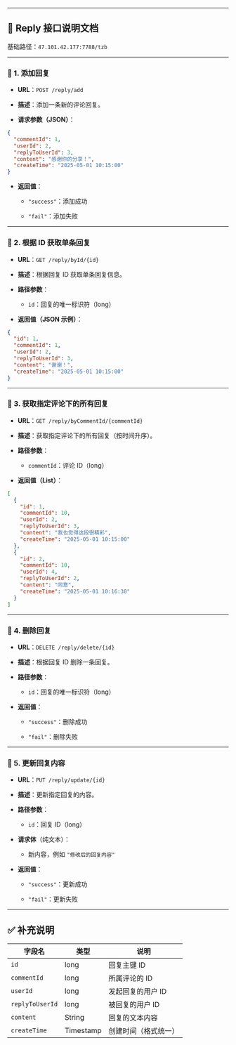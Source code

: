 
---

## 📘 Reply 接口说明文档

基础路径：`47.101.42.177:7788/tzb`

---

### 📌 1. 添加回复

- **URL**：`POST /reply/add`
    
- **描述**：添加一条新的评论回复。
    
- **请求参数（JSON）**：
    

```json
{
  "commentId": 1,
  "userId": 2,
  "replyToUserId": 3,
  "content": "感谢你的分享！",
  "createTime": "2025-05-01 10:15:00"
}
```

- **返回值**：
    
    - `"success"`：添加成功
        
    - `"fail"`：添加失败
        

---

### 📌 2. 根据 ID 获取单条回复

- **URL**：`GET /reply/byId/{id}`
    
- **描述**：根据回复 ID 获取单条回复信息。
    
- **路径参数**：
    
    - `id`：回复的唯一标识符（long）
        
- **返回值（JSON 示例）**：
    

```json
{
  "id": 1,
  "commentId": 1,
  "userId": 2,
  "replyToUserId": 3,
  "content": "谢谢！",
  "createTime": "2025-05-01 10:15:00"
}
```

---

### 📌 3. 获取指定评论下的所有回复

- **URL**：`GET /reply/byCommentId/{commentId}`
    
- **描述**：获取指定评论下的所有回复（按时间升序）。
    
- **路径参数**：
    
    - `commentId`：评论 ID（long）
        
- **返回值（List）**：
    

```json
[
  {
    "id": 1,
    "commentId": 10,
    "userId": 2,
    "replyToUserId": 3,
    "content": "我也觉得这段很精彩",
    "createTime": "2025-05-01 10:15:00"
  },
  {
    "id": 2,
    "commentId": 10,
    "userId": 4,
    "replyToUserId": 2,
    "content": "同意",
    "createTime": "2025-05-01 10:16:30"
  }
]
```

---

### 📌 4. 删除回复

- **URL**：`DELETE /reply/delete/{id}`
    
- **描述**：根据回复 ID 删除一条回复。
    
- **路径参数**：
    
    - `id`：回复的唯一标识符（long）
        
- **返回值**：
    
    - `"success"`：删除成功
        
    - `"fail"`：删除失败
        

---

### 📌 5. 更新回复内容

- **URL**：`PUT /reply/update/{id}`
    
- **描述**：更新指定回复的内容。
    
- **路径参数**：
    
    - `id`：回复 ID（long）
        
- **请求体**（纯文本）：
    
    - 新内容，例如 `"修改后的回复内容"`
        
- **返回值**：
    
    - `"success"`：更新成功
        
    - `"fail"`：更新失败
        

---

## ✅ 补充说明

|字段名|类型|说明|
|---|---|---|
|`id`|long|回复主键 ID|
|`commentId`|long|所属评论的 ID|
|`userId`|long|发起回复的用户 ID|
|`replyToUserId`|long|被回复的用户 ID|
|`content`|String|回复的文本内容|
|`createTime`|Timestamp|创建时间（格式统一）|
